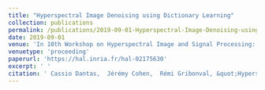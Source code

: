 ```yaml
---
title: "Hyperspectral Image Denoising using Dictionary Learning"
collection: publications
permalink: /publications/2019-09-01-Hyperspectral-Image-Denoising-using-Dictionary-Learning
date: 2019-09-01
venue: 'In 10th Workshop on Hyperspectral Image and Signal Processing: Evolution in Remote Sensing (WHISPERS)'
venuetype: 'proceeding'
paperurl: 'https://hal.inria.fr/hal-02175630'
excerpt: ' '
citation: ' Cassio Dantas,  Jérémy Cohen,  Rémi Gribonval, &quot;Hyperspectral Image Denoising using Dictionary Learning.&quot; In 10th Workshop on Hyperspectral Image and Signal Processing: Evolution in Remote Sensing (WHISPERS), 2019.'
---
```

